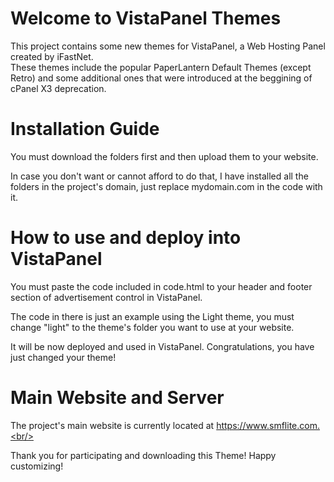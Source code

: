 # Welcome to VistaPanel Themes
This project contains some new themes for VistaPanel, a Web Hosting Panel created by iFastNet.<br />
These themes include the popular PaperLantern Default Themes (except Retro) and some additional ones that were introduced at the beggining of cPanel X3 deprecation.
# Installation Guide
You must download the folders first and then upload them to your website. 

In case you don't want or cannot afford to do that, I have installed all the folders in the project's domain, just replace mydomain.com in the code with it.
# How to use and deploy into VistaPanel
You must paste the code included in code.html to your header and footer section of advertisement control in VistaPanel.

The code in there is just an example using the Light theme, you must change "light" to the theme's folder you want to use at your website.

It will be now deployed and used in VistaPanel. Congratulations, you have just changed your theme!
# Main Website and Server
The project's main website is currently located at https://www.smflite.com.<br/>

Thank you for participating and downloading this Theme! Happy customizing!
